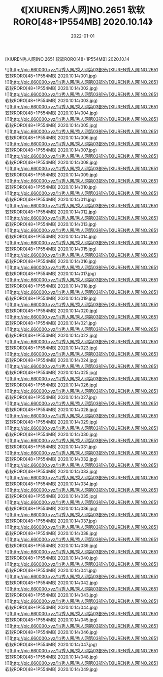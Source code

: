 ﻿---
layout: post
title:  《[XIUREN秀人网]NO.2651 软软RORO[48+1P554MB] 2020.10.14》
date:   2022-01-01
img: http://pic.660000.xyz/1:/秀人网/秀人网第03部分/[XIUREN秀人网]NO.2651 软软RORO[48+1P554MB] 2020.10.14/000.jpg
categories: [美女, 清纯, 唯美]
---

[XIUREN秀人网]NO.2651 软软RORO[48+1P554MB] 2020.10.14

 ![](http://pic.660000.xyz/1:/秀人网/秀人网第03部分/[XIUREN秀人网]NO.2651 软软RORO[48+1P554MB] 2020.10.14/001.jpg) <br>![](http://pic.660000.xyz/1:/秀人网/秀人网第03部分/[XIUREN秀人网]NO.2651 软软RORO[48+1P554MB] 2020.10.14/002.jpg) <br>![](http://pic.660000.xyz/1:/秀人网/秀人网第03部分/[XIUREN秀人网]NO.2651 软软RORO[48+1P554MB] 2020.10.14/003.jpg) <br>![](http://pic.660000.xyz/1:/秀人网/秀人网第03部分/[XIUREN秀人网]NO.2651 软软RORO[48+1P554MB] 2020.10.14/004.jpg) <br>![](http://pic.660000.xyz/1:/秀人网/秀人网第03部分/[XIUREN秀人网]NO.2651 软软RORO[48+1P554MB] 2020.10.14/005.jpg) <br>![](http://pic.660000.xyz/1:/秀人网/秀人网第03部分/[XIUREN秀人网]NO.2651 软软RORO[48+1P554MB] 2020.10.14/006.jpg) <br>![](http://pic.660000.xyz/1:/秀人网/秀人网第03部分/[XIUREN秀人网]NO.2651 软软RORO[48+1P554MB] 2020.10.14/007.jpg) <br>![](http://pic.660000.xyz/1:/秀人网/秀人网第03部分/[XIUREN秀人网]NO.2651 软软RORO[48+1P554MB] 2020.10.14/008.jpg) <br>![](http://pic.660000.xyz/1:/秀人网/秀人网第03部分/[XIUREN秀人网]NO.2651 软软RORO[48+1P554MB] 2020.10.14/009.jpg) <br>![](http://pic.660000.xyz/1:/秀人网/秀人网第03部分/[XIUREN秀人网]NO.2651 软软RORO[48+1P554MB] 2020.10.14/010.jpg) <br>![](http://pic.660000.xyz/1:/秀人网/秀人网第03部分/[XIUREN秀人网]NO.2651 软软RORO[48+1P554MB] 2020.10.14/011.jpg) <br>![](http://pic.660000.xyz/1:/秀人网/秀人网第03部分/[XIUREN秀人网]NO.2651 软软RORO[48+1P554MB] 2020.10.14/012.jpg) <br>![](http://pic.660000.xyz/1:/秀人网/秀人网第03部分/[XIUREN秀人网]NO.2651 软软RORO[48+1P554MB] 2020.10.14/013.jpg) <br>![](http://pic.660000.xyz/1:/秀人网/秀人网第03部分/[XIUREN秀人网]NO.2651 软软RORO[48+1P554MB] 2020.10.14/014.jpg) <br>![](http://pic.660000.xyz/1:/秀人网/秀人网第03部分/[XIUREN秀人网]NO.2651 软软RORO[48+1P554MB] 2020.10.14/015.jpg) <br>![](http://pic.660000.xyz/1:/秀人网/秀人网第03部分/[XIUREN秀人网]NO.2651 软软RORO[48+1P554MB] 2020.10.14/016.jpg) <br>![](http://pic.660000.xyz/1:/秀人网/秀人网第03部分/[XIUREN秀人网]NO.2651 软软RORO[48+1P554MB] 2020.10.14/017.jpg) <br>![](http://pic.660000.xyz/1:/秀人网/秀人网第03部分/[XIUREN秀人网]NO.2651 软软RORO[48+1P554MB] 2020.10.14/018.jpg) <br>![](http://pic.660000.xyz/1:/秀人网/秀人网第03部分/[XIUREN秀人网]NO.2651 软软RORO[48+1P554MB] 2020.10.14/019.jpg) <br>![](http://pic.660000.xyz/1:/秀人网/秀人网第03部分/[XIUREN秀人网]NO.2651 软软RORO[48+1P554MB] 2020.10.14/020.jpg) <br>![](http://pic.660000.xyz/1:/秀人网/秀人网第03部分/[XIUREN秀人网]NO.2651 软软RORO[48+1P554MB] 2020.10.14/021.jpg) <br>![](http://pic.660000.xyz/1:/秀人网/秀人网第03部分/[XIUREN秀人网]NO.2651 软软RORO[48+1P554MB] 2020.10.14/022.jpg) <br>![](http://pic.660000.xyz/1:/秀人网/秀人网第03部分/[XIUREN秀人网]NO.2651 软软RORO[48+1P554MB] 2020.10.14/023.jpg) <br>![](http://pic.660000.xyz/1:/秀人网/秀人网第03部分/[XIUREN秀人网]NO.2651 软软RORO[48+1P554MB] 2020.10.14/024.jpg) <br>![](http://pic.660000.xyz/1:/秀人网/秀人网第03部分/[XIUREN秀人网]NO.2651 软软RORO[48+1P554MB] 2020.10.14/025.jpg) <br>![](http://pic.660000.xyz/1:/秀人网/秀人网第03部分/[XIUREN秀人网]NO.2651 软软RORO[48+1P554MB] 2020.10.14/026.jpg) <br>![](http://pic.660000.xyz/1:/秀人网/秀人网第03部分/[XIUREN秀人网]NO.2651 软软RORO[48+1P554MB] 2020.10.14/027.jpg) <br>![](http://pic.660000.xyz/1:/秀人网/秀人网第03部分/[XIUREN秀人网]NO.2651 软软RORO[48+1P554MB] 2020.10.14/028.jpg) <br>![](http://pic.660000.xyz/1:/秀人网/秀人网第03部分/[XIUREN秀人网]NO.2651 软软RORO[48+1P554MB] 2020.10.14/029.jpg) <br>![](http://pic.660000.xyz/1:/秀人网/秀人网第03部分/[XIUREN秀人网]NO.2651 软软RORO[48+1P554MB] 2020.10.14/030.jpg) <br>![](http://pic.660000.xyz/1:/秀人网/秀人网第03部分/[XIUREN秀人网]NO.2651 软软RORO[48+1P554MB] 2020.10.14/031.jpg) <br>![](http://pic.660000.xyz/1:/秀人网/秀人网第03部分/[XIUREN秀人网]NO.2651 软软RORO[48+1P554MB] 2020.10.14/032.jpg) <br>![](http://pic.660000.xyz/1:/秀人网/秀人网第03部分/[XIUREN秀人网]NO.2651 软软RORO[48+1P554MB] 2020.10.14/033.jpg) <br>![](http://pic.660000.xyz/1:/秀人网/秀人网第03部分/[XIUREN秀人网]NO.2651 软软RORO[48+1P554MB] 2020.10.14/034.jpg) <br>![](http://pic.660000.xyz/1:/秀人网/秀人网第03部分/[XIUREN秀人网]NO.2651 软软RORO[48+1P554MB] 2020.10.14/035.jpg) <br>![](http://pic.660000.xyz/1:/秀人网/秀人网第03部分/[XIUREN秀人网]NO.2651 软软RORO[48+1P554MB] 2020.10.14/036.jpg) <br>![](http://pic.660000.xyz/1:/秀人网/秀人网第03部分/[XIUREN秀人网]NO.2651 软软RORO[48+1P554MB] 2020.10.14/037.jpg) <br>![](http://pic.660000.xyz/1:/秀人网/秀人网第03部分/[XIUREN秀人网]NO.2651 软软RORO[48+1P554MB] 2020.10.14/038.jpg) <br>![](http://pic.660000.xyz/1:/秀人网/秀人网第03部分/[XIUREN秀人网]NO.2651 软软RORO[48+1P554MB] 2020.10.14/039.jpg) <br>![](http://pic.660000.xyz/1:/秀人网/秀人网第03部分/[XIUREN秀人网]NO.2651 软软RORO[48+1P554MB] 2020.10.14/040.jpg) <br>![](http://pic.660000.xyz/1:/秀人网/秀人网第03部分/[XIUREN秀人网]NO.2651 软软RORO[48+1P554MB] 2020.10.14/041.jpg) <br>![](http://pic.660000.xyz/1:/秀人网/秀人网第03部分/[XIUREN秀人网]NO.2651 软软RORO[48+1P554MB] 2020.10.14/042.jpg) <br>![](http://pic.660000.xyz/1:/秀人网/秀人网第03部分/[XIUREN秀人网]NO.2651 软软RORO[48+1P554MB] 2020.10.14/043.jpg) <br>![](http://pic.660000.xyz/1:/秀人网/秀人网第03部分/[XIUREN秀人网]NO.2651 软软RORO[48+1P554MB] 2020.10.14/044.jpg) <br>![](http://pic.660000.xyz/1:/秀人网/秀人网第03部分/[XIUREN秀人网]NO.2651 软软RORO[48+1P554MB] 2020.10.14/045.jpg) <br>![](http://pic.660000.xyz/1:/秀人网/秀人网第03部分/[XIUREN秀人网]NO.2651 软软RORO[48+1P554MB] 2020.10.14/046.jpg) <br>![](http://pic.660000.xyz/1:/秀人网/秀人网第03部分/[XIUREN秀人网]NO.2651 软软RORO[48+1P554MB] 2020.10.14/047.jpg) <br>![](http://pic.660000.xyz/1:/秀人网/秀人网第03部分/[XIUREN秀人网]NO.2651 软软RORO[48+1P554MB] 2020.10.14/048.jpg) <br>![](http://pic.660000.xyz/1:/秀人网/秀人网第03部分/[XIUREN秀人网]NO.2651 软软RORO[48+1P554MB] 2020.10.14/049.jpg) <br>